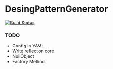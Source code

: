 # DesingPatternGenerator

[![Build Status](https://travis-ci.org/ReenExe/DesingPatternGenerator.svg)](https://travis-ci.org/ReenExe/DesingPatternGenerator)

### TODO
* Config in YAML
* Write reflection core
* NullObject
* Factory Method
